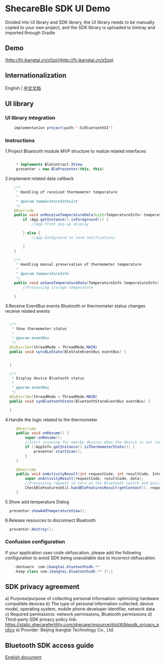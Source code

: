 # ShecareBle SDK UI Demo
Divided into UI library and SDK library, the UI library needs to be manually copied to your own project, and the SDK library is uploaded to bintray and imported through Gradle
## Demo
[http://fir.ikangtai.cn/x5zp](http://fir.ikangtai.cn/x5zp)

## Internationalization
English | [中文文档](README_zh.md)

## UI library
### UI library integration
   ```java
       implementation project(path:':ScBluetoothUI')
   ```
### Instructions
  1.Project Bluetooth module MVP structure to realize related interfaces
  ```java

       * implements BleContract.IView
       presenter = new BlePresenter(this, this)
  ```
  2.Implement related data callback
  ```java
      /**
       * Handling of received thermometer temperature
       *
       * @param temperatureInfoList
       */
      @Override
      public void onReceiveTemperatureData(List<TemperatureInfo> temperatureInfoList) {
          if (App.getInstance().isForeground()) {
              //App front pop-up display

          } else {
              //App background to send notifications

          }
      }

      /**
       * Handling manual preservation of thermometer temperature
       *
       * @param temperatureInfo
       */
      public void onSaveTemperatureData(TemperatureInfo temperatureInfo) {
          //Processing storage temperature

      }
  ```
  3.Receive EventBus events
  Bluetooth or thermometer status changes receive related events
   ```java

     /**
      * Show thermometer status
      *
      * @param eventBus
      */
     @Subscribe(threadMode = ThreadMode.MAIN)
     public void syncBLeState(BleStateEventBus eventBus) {


     }

     /**
      * Display device Bluetooth status
      *
      * @param eventBus
      */
     @Subscribe(threadMode = ThreadMode.MAIN)
     public void synBluetoothState(BluetoothStateEventBus eventBus) {

     }
   ```
  4.Handle the logic related to the thermometer
   ```java
        @Override
        public void onResume() {
            super.onResume();
            //Start scanning for nearby devices when the device is not connected
            if (!AppInfo.getInstance().isThermometerState()) {
                presenter.startScan();
            }
        }

        @Override
        public void onActivityResult(int requestCode, int resultCode, Intent data) {
            super.onActivityResult(requestCode, resultCode, data);
            //Processing request to turn on the Bluetooth switch and positioning switch results
            CheckBleFeaturesUtil.handBleFeaturesResult(getContext(), requestCode, resultCode);
        }
   ```
  5.Show add temperature Dialog
  ```java
    presenter.showAddTemperatureView();
  ```

  6.Release resources to disconnect Bluetooth
  ```java
    presenter.destroy();
  ```
### Confusion configuration
If your application uses code obfuscation, please add the following configuration to avoid SDK being unavailable due to incorrect obfuscation.
```java
    -dontwarn  com.ikangtai.bluetoothsdk.**
    -keep class com.ikangtai.bluetoothsdk.** {*;}
```
  
## SDK privacy agreement
a) Purpose/purpose of collecting personal information: optimizing hardware compatible devices
b) The type of personal information collected: device model, operating system, mobile phone developer identifier, network data
c) Required permissions: network permissions, Bluetooth permissions
d) Third-party SDK privacy policy link: https://static.shecarefertility.com/shecare/resource/dist/#/blesdk_privacy_policy
e) Provider: Beijing ikangtai Technology Co., Ltd.

## Bluetooth SDK access guide
[English document](https://github.com/iKangtai/ScBluetoothSdkDemo_Android/blob/master/README.md)